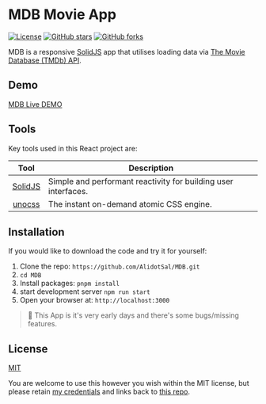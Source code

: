 # MDB Movie App
[![License](https://img.shields.io/badge/license-MIT-blue.svg?style=flat-square)](https://github.com/AlidotSal/MDB/blob/master/LICENCE)
[![GitHub stars](https://img.shields.io/github/stars/AlidotSal/MDB.svg?style=flat-square)](https://github.com/AlidotSal/MDB/stargazers)
[![GitHub forks](https://img.shields.io/github/forks/AlidotSal/MDB.svg?style=flat-square)](https://github.com/AlidotSal/MDB/network)

MDB is a responsive [SolidJS](https://www.solidjs.com/) app that utilises loading data via [The Movie Database (TMDb) API](https://www.themoviedb.org/documentation/api).

## Demo
[MDB Live DEMO](https://mdb-beryl.vercel.app)

## Tools
Key tools used in this React project are:

| Tool             | Description   |
| :-------------:|--------------|
| [SolidJS](https://www.solidjs.com/) | Simple and performant reactivity for building user interfaces. |
| [unocss](https://unocss.antfu.me/) | The instant on-demand atomic CSS engine. |

## Installation

If you would like to download the code and try it for yourself:

1. Clone the repo: `https://github.com/AlidotSal/MDB.git`
2. `cd MDB`
2. Install packages: `pnpm install`
3. start development server `npm run start`
4. Open your browser at: `http://localhost:3000`

> 🚧 This App is it's very early days and there's some bugs/missing features.

## License
[MIT](https://github.com/AlidotSal/MDB/blob/master/LICENCE)

You are welcome to use this however you wish within the MIT license, but please retain [my credentials](https://github.com/AlidotSal) and links back to [this repo](https://github.com/AlidotSal/MDB).